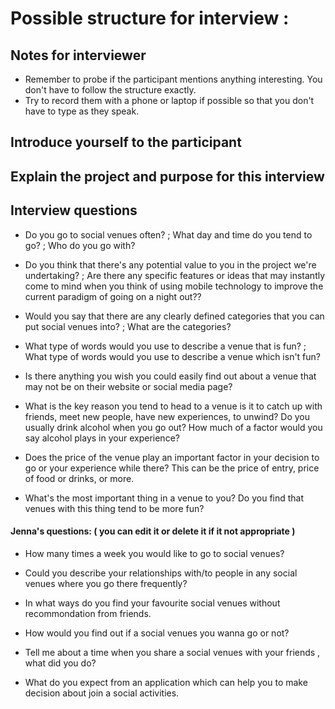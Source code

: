 # Possible structure for interview :

## Notes for interviewer
- Remember to probe if the participant mentions anything interesting. You don't have to follow the structure exactly.
- Try to record them with a phone or laptop if possible so that you don't have to type as they speak.

## Introduce yourself to the participant

## Explain the project and purpose for this interview

## Interview questions

- Do you go to social venues often? ; What day and time do you tend to go? ; Who do you go with?

- Do you think that there's any potential value to you in the project we're undertaking? ; Are there any specific features or ideas that may instantly come to mind when you think of using mobile technology to improve the current paradigm of going on a night out??

- Would you say that there are any clearly defined categories that you can put social venues into? ; What are the categories?

- What type of words would you use to describe a venue that is fun? ; What type of words would you use to describe a venue which isn't fun?

- Is there anything you wish you could easily find out about a venue that may not be on their website or social media page?

- What is the key reason you tend to head to a venue is it to catch up with friends, meet new people, have new experiences, to unwind? Do you usually drink alcohol when you go out? How much of a factor would you say alcohol plays in your experience?

- Does the price of the venue play an important factor in your decision to go or your experience while there? This can be the price of entry, price of food or drinks, or more.

- What's the most important thing in a venue to you? Do you find that venues with this thing tend to be more fun?

#### Jenna's questions: ( you can edit it or delete it if it not appropriate ) 

- How many times a week you would like to go to social venues? 

- Could you describe your relationships with/to people in any social venues where you go there frequently?

- In what ways do you find your favourite social venues without recommondation from friends.

- How would you find out if a social venues you wanna go or not?

- Tell me about a time when you share a social venues with your friends , what did you do?

- What do you expect from an application which can help you to make decision about join a social activities.

